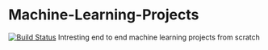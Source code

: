 # Machine-Learning-Projects
[![Build Status](https://travis-ci.org/joemccann/dillinger.svg?branch=master)](https://travis-ci.org/joemccann/dillinger)
Intresting end to end machine learning projects from scratch
